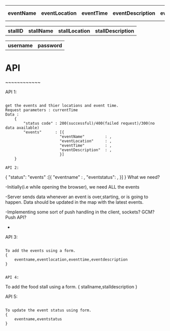 <!--Events Table-->
<table id="Events" name="Events">
	<tr>
		<th>
		eventName
		</th>
		<th>
		eventLocation
		</th>
		<th>
		eventTime
		</th>
		<th>
		eventDescription
		</th>
		<th>
		eventUpdateTime
		</th>
		<th>
		eventStatus   (Started/GoingToStart/Happening)
		</th>
	</tr>
</table>

<!--Stalls Table-->
<table id="Stalls" name="Stalls">
	<tr>
		<th>
		stallID
		</th>	
		<th>
		stallName
		</th>
		<th>
		stallLocation
		</th>
		<th>
		stallDescription
		</th>
	</tr>
</table>

<!--Users Table-->
<table>
	<tr>	
		<th>
			username
		</th>
		<th>
			password
		</th>
	</tr>	
</table>

<h1>API</h1>
~~~~~~~~~~~~

<!--MAP-->

API 1:
``````

get the events and thier locations and event time.
Request parameters : currentTime
Data : 
	{
		"status code" : 200(successful)/400(failed request)/300(no data available)
		"events"	  : [{
						"eventName" 		: ,
						"eventLocation" 	: ,
						"eventTime" 		: ,
						"eventDescription" 	: ,
						}]
	}

API 2:
``````
{
"status":
"events" :[{
			"eventname" : ,
			"eventstatus": ,
			}]
}
What we need?

-Initially(i.e while opening the browser), we need ALL the events

-Server sends data whenever an event is over,starting, or is going to happen. Data should be updated in the map with the latest events.

-Implementing some sort of push handling in the client, sockets? GCM? Push API?

-

API 3:
``````

To add the events using a form.
{
	eventname,eventlocation,eventtime,eventdescription
}


API 4:
``````

To add the food stall using a form.
{
	stallname,stalldescription
}

API 5:
``````

To update the event status using form.
{
	eventname,eventstatus
}
